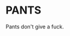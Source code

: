 PANTS
================================================================================

Pants don't give a fuck.
